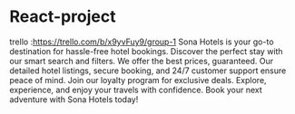# React-project
trello :https://trello.com/b/x9yvFuy9/group-1
Sona Hotels is your go-to destination for hassle-free hotel bookings. Discover the perfect stay with our smart search and filters. We offer the best prices, guaranteed. Our detailed hotel listings, secure booking, and 24/7 customer support ensure peace of mind. Join our loyalty program for exclusive deals. Explore, experience, and enjoy your travels with confidence. Book your next adventure with Sona Hotels today!

